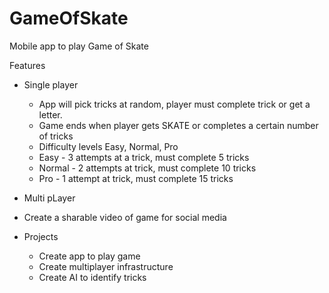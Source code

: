 # GameOfSkate
Mobile app to play Game of Skate

Features
- Single player
  - App will pick tricks at random, player must complete trick or get a letter.
  - Game ends when player gets SKATE or completes a certain number of tricks
  - Difficulty levels Easy, Normal, Pro
  - Easy -  3 attempts at a trick, must complete 5 tricks
  - Normal -  2 attempts at trick, must complete 10 tricks
  - Pro - 1 attempt at trick, must complete 15 tricks
- Multi pLayer
- Create a sharable video of game for social media

- Projects
  - Create app to play game
  - Create multiplayer infrastructure
  - Create AI to identify tricks
